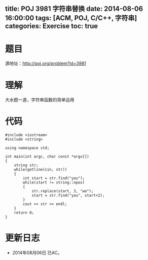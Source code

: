 ﻿title: POJ 3981 字符串替换
date: 2014-08-06 16:00:00
tags: [ACM, POJ, C/C++, 字符串]
categories: Exercise
toc: true
---
# 题目
源地址：http://poj.org/problem?id=3981

# 理解
大水题一道，字符串函数的简单运用

<!-- more -->

# 代码
```
#include <iostream>
#include <string>

using namespace std;

int main(int argc, char const *argv[])
{
	string str;
	while(getline(cin, str))
	{
		int start = str.find("you");
		while(start != string::npos) 
		{
			str.replace(start, 3, "we");
			start = str.find("you", start+2); 
		}
		cout << str << endl;
	}
	return 0;
}
```
	
# 更新日志
- 2014年08月06日 已AC。